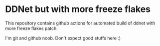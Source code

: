 # DDNet but with more freeze flakes

This repository contains github actions for automated build of ddnet with more freeze flakes patch.

I'm git and github noob. Don't expect good stuffs here :)

